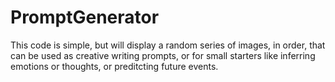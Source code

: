 # PromptGenerator

This code is simple, but will display a random series of images, in order, that can be used as creative writing prompts, or for small starters like inferring emotions or thoughts, or preditcting future events.
